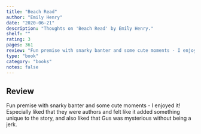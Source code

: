```yaml
---
title: "Beach Read"
author: "Emily Henry"
date: "2020-06-21"
description: "Thoughts on 'Beach Read' by Emily Henry."
shelf: ""
rating: 3
pages: 361
review: "Fun premise with snarky banter and some cute moments - I enjoyed it! Especially liked that they were authors and felt like it added something unique to the story, and also liked that Gus was mysterious without being a jerk."
type: "book"
category: "books"
notes: false
---
```


## Review

Fun premise with snarky banter and some cute moments - I enjoyed it! Especially liked that they were authors and felt like it added something unique to the story, and also liked that Gus was mysterious without being a jerk.

